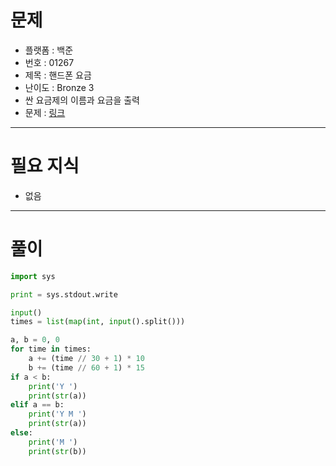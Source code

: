 # 문제
- 플랫폼 : 백준
- 번호 : 01267
- 제목 : 핸드폰 요금
- 난이도 : Bronze 3
- 싼 요금제의 이름과 요금을 출력
- 문제 : <a href="https://www.acmicpc.net/problem/1267" target="_blank">링크</a>

---

# 필요 지식
- 없음

---

# 풀이
```python
import sys

print = sys.stdout.write

input()
times = list(map(int, input().split()))

a, b = 0, 0
for time in times:
    a += (time // 30 + 1) * 10
    b += (time // 60 + 1) * 15
if a < b:
    print('Y ')
    print(str(a))
elif a == b:
    print('Y M ')
    print(str(a))
else:
    print('M ')
    print(str(b))
```